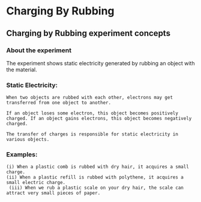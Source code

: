 # Charging By Rubbing

 
## Charging by Rubbing experiment concepts

### About the experiment
   
   The experiment shows static electricity generated by rubbing an object with the material.
    
### Static Electricity:
    When two objects are rubbed with each other, electrons may get transferred from one object to another.
     
    If an object loses some electron, this object becomes positively charged. If an object gains electrons, this object becomes negatively charged.

    The transfer of charges is responsible for static electricity in various objects.

### Examples:
    (i) When a plastic comb is rubbed with dry hair, it acquires a small charge. 
    (ii) When a plastic refill is rubbed with polythene, it acquires a small electric charge.
     (iii) When we rub a plastic scale on your dry hair, the scale can attract very small pieces of paper.

